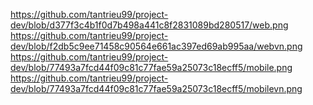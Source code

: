 https://github.com/tantrieu99/project-dev/blob/d377f3c4b1f0d7b498a441c8f2831089bd280517/web.png
https://github.com/tantrieu99/project-dev/blob/f2db5c9ee71458c90564e661ac397ed69ab995aa/webvn.png
https://github.com/tantrieu99/project-dev/blob/77493a7fcd44f09c81c77fae59a25073c18ecff5/mobile.png
https://github.com/tantrieu99/project-dev/blob/77493a7fcd44f09c81c77fae59a25073c18ecff5/mobilevn.png

